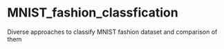 # MNIST_fashion_classfication
Diverse approaches to classify MNIST fashion dataset and comparison of them
